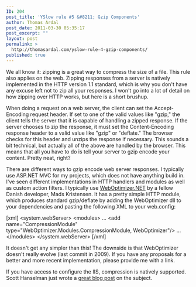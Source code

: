 ```yaml
---
ID: 204
post_title: 'YSlow rule #5 &#8211; Gzip Components'
author: Thomas Ardal
post_date: 2011-03-30 05:35:17
post_excerpt: ""
layout: post
permalink: >
  http://thomasardal.com/yslow-rule-4-gzip-components/
published: true
---
```

We all know it: zipping is a great way to compress the size of a file. This rule also applies on the web. Zipping responses from a server is natively implemented in the HTTP version 1.1 standard, which is why you don't have any excuse left not to zip all your responses. I won't go into a lot of detail on how zipping over HTTP works, but here is a short brushup.

When doing a request on a web server, the client can set the Accept-Encoding request header. If set to one of the valid values like "gzip," the client tells the server that it is capable of handling a zipped response. If the server chooses to zip the response, it must set the Content-Encoding response header to a valid value like "gzip" or "deflate." The browser checks for this header and unzips the response if necessary. This sounds a bit technical, but actually all of the above are handled by the browser. This means that all you have to do is tell your server to gzip encode your content. Pretty neat, right?

There are different ways to gzip encode web server responses. I typically use ASP.NET MVC for my projects, which does not have anything build in. I've seen different implementations in HTTP handlers and modules as well as custom action filters. I typically use <a href="http://weboptimizer.codeplex.com" target="_blank">WebOptimizer.NET</a> by a fellow Danish developer, Mads Kristensen. It has a pretty simple HTTP module, which produces standard gzip/deflate by adding the WebOptimizer dll to your dependencies and pasting the following XML to your web.config:

[xml]
&lt;system.webServer&gt;
  &lt;modules&gt;
    ...
    &lt;add name=&quot;CompressionModule&quot; type=&quot;WebOptimizer.Modules.CompressionModule, WebOptimizer&quot;/&gt;
    ...
  &lt;/modules&gt;
&lt;/system.webServer&gt;
[/xml]

It doesn't get any simpler than this! The downside is that WebOptimizer doesn't really evolve (last commit in 2009). If you have any proposals for a better and more recent implementation, please provide me with a link.

If you have access to configure the IIS, compression is natively supported. Scott Hanselman just wrote a <a href="http://www.hanselman.com/blog/EnablingDynamicCompressionGzipDeflateForWCFDataFeedsODataAndOtherCustomServicesInIIS7.aspx" target="_blank">great blog post</a> on the subject.